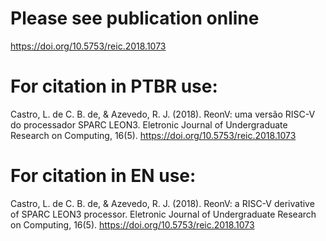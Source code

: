 # Please see publication online

https://doi.org/10.5753/reic.2018.1073

# For citation in PTBR use: 

Castro, L. de C. B. de, & Azevedo, R. J. (2018). ReonV: uma versão RISC-V do processador SPARC LEON3. Eletronic Journal of Undergraduate Research on Computing, 16(5). https://doi.org/10.5753/reic.2018.1073

# For citation in EN use:

Castro, L. de C. B. de, & Azevedo, R. J. (2018). ReonV: a RISC-V derivative of SPARC LEON3 processor. Eletronic Journal of Undergraduate Research on Computing, 16(5). https://doi.org/10.5753/reic.2018.1073
